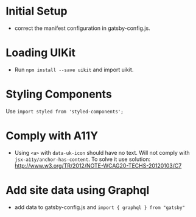
# Initial Setup
- correct the manifest configuration in gatsby-config.js.

# Loading UIKit
- Run `npm install --save uikit` and import uikit.

# Styling Components
Use `import styled from 'styled-components';`

# Comply with A11Y
- Using `<a>` with `data-uk-icon` should have no text. Will not comply with `jsx-a11y/anchor-has-content`. To solve it use solution: http://www.w3.org/TR/2012/NOTE-WCAG20-TECHS-20120103/C7

# Add site data using Graphql
- add data to gatsby-config.js and `import { graphql } from "gatsby"`
